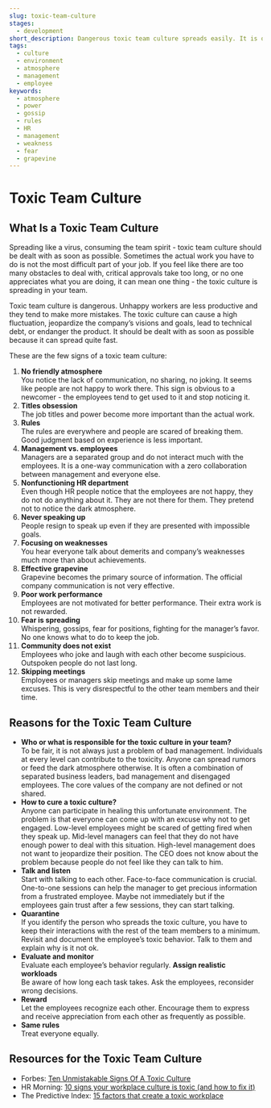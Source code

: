 ```yaml
---
slug: toxic-team-culture
stages:
  - development
short_description: Dangerous toxic team culture spreads easily. It is often started by a combination of bad management and disinvolved employees. It is crucial to deal with it as soon as possible.
tags:
  - culture
  - environment
  - atmosphere
  - management
  - employee
keywords:
  - atmosphere
  - power
  - gossip
  - rules
  - HR
  - management
  - weakness
  - fear
  - grapevine
---
```


# Toxic Team Culture

## What Is a Toxic Team Culture

Spreading like a virus, consuming the team spirit - toxic team culture should be dealt with as soon as possible. Sometimes the actual work you have to do is not the most difficult part of your job. If you feel like there are too many obstacles to deal with, critical approvals take too long, or no one appreciates what you are doing, it can mean one thing - the toxic culture is spreading in your team.

Toxic team culture is dangerous. Unhappy workers are less productive and they tend to make more mistakes. The toxic culture can cause a high fluctuation, jeopardize the company’s visions and goals, lead to technical debt, or endanger the product. It should be dealt with as soon as possible because it can spread quite fast.

These are the few signs of a toxic team culture:

1. **No friendly atmosphere**  
   You notice the lack of communication, no sharing, no joking. It seems like people are not happy to work there. This sign is obvious to a newcomer - the employees tend to get used to it and stop noticing it.
2. **Titles obsession**  
   The job titles and power become more important than the actual work.
3. **Rules**  
   The rules are everywhere and people are scared of breaking them. Good judgment based on experience is less important.
4. **Management vs. employees**  
   Managers are a separated group and do not interact much with the employees. It is a one-way communication with a zero collaboration between management and everyone else.
5. **Nonfunctioning HR department**  
   Even though HR people notice that the employees are not happy, they do not do anything about it. They are not there for them. They pretend not to notice the dark atmosphere.
6. **Never speaking up**  
   People resign to speak up even if they are presented with impossible goals.
7. **Focusing on weaknesses**  
   You hear everyone talk about demerits and company’s weaknesses much more than about achievements.
8. **Effective grapevine**  
   Grapevine becomes the primary source of information. The official company communication is not very effective.
9. **Poor work performance**  
   Employees are not motivated for better performance. Their extra work is not rewarded.
10. **Fear is spreading**  
    Whispering, gossips, fear for positions, fighting for the manager’s favor. No one knows what to do to keep the job.
11. **Community does not exist**  
    Employees who joke and laugh with each other become suspicious. Outspoken people do not last long.
12. **Skipping meetings**  
    Employees or managers skip meetings and make up some lame excuses. This is very disrespectful to the other team members and their time.

## Reasons for the Toxic Team Culture

- **Who or what is responsible for the toxic culture in your team?**  
   To be fair, it is not always just a problem of bad management. Individuals at every level can contribute to the toxicity. Anyone can spread rumors or feed the dark atmosphere otherwise. It is often a combination of separated business leaders, bad management and disengaged employees. The core values of the company are not defined or not shared.
- **How to cure a toxic culture?**  
  Anyone can participate in healing this unfortunate environment. The problem is that everyone can come up with an excuse why not to get engaged. Low-level employees might be scared of getting fired when they speak up. Mid-level managers can feel that they do not have enough power to deal with this situation. High-level management does not want to jeopardize their position. The CEO does not know about the problem because people do not feel like they can talk to him.
- **Talk and listen**  
  Start with talking to each other. Face-to-face communication is crucial. One-to-one sessions can help the manager to get precious information from a frustrated employee. Maybe not immediately but if the employees gain trust after a few sessions, they can start talking.
- **Quarantine**  
  If you identify the person who spreads the toxic culture, you have to keep their interactions with the rest of the team members to a minimum. Revisit and document the employee’s toxic behavior. Talk to them and explain why is it not ok.
- **Evaluate and monitor**  
   Evaluate each employee’s behavior regularly.
  **Assign realistic workloads**  
   Be aware of how long each task takes. Ask the employees, reconsider wrong decisions.
- **Reward**  
  Let the employees recognize each other. Encourage them to express and receive appreciation from each other as frequently as possible.
- **Same rules**  
  Treat everyone equally.

## Resources for the Toxic Team Culture

- Forbes: [Ten Unmistakable Signs Of A Toxic Culture](https://www.forbes.com/sites/lizryan/2016/10/19/ten-unmistakable-signs-of-a-toxic-culture/#74cc1103115f)
- HR Morning: [10 signs your workplace culture is toxic (and how to fix it)](https://www.hrmorning.com/news/10-signs-your-workplace-culture-is-toxic-and-how-to-fix-it/)
- The Predictive Index: [15 factors that create a toxic workplace](https://www.predictiveindex.com/blog/15-factors-that-create-a-toxic-workplace/)

